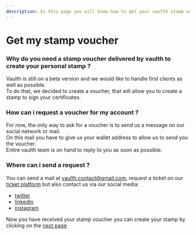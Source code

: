 ```yaml
---
description: In this page you will know how to get your vaulth stamp voucher to be able to create your stamp
---
```


# Get my stamp voucher
### Why do you need a stamp voucher delivered by vaulth to create your personal stamp ?
Vaulth is still on a beta version and we would like to handle first clients as well as possible.</br>
To do that, we decided to create a voucher, that will allow you to create a stamp to sign your certificates.

### How can i request a voucher for my account ?
For now, the only way to ask for a voucher is to send us a message on our social network or mail.</br>
On this mail you have to give us your wallet address to allow us to send you the voucher.</br>
Entire vaulth team is on hand to reply to you as soon as possible.

### Where can i send a request ?
You can send a mail at vaulth.contact@gmail.com, request a ticket on our [ticket platform](http://35.180.188.15:8080/) but also contact us via our social media:
* [twitter](https://twitter.com/Vaulthfr)
* [linkedin](https://www.linkedin.com/company/vaulthfr/)
* [instagram](https://www.instagram.com/vaulth_fr/)

Now you have received your stamp voucher you can create your stamp by clicking on the [next page](register-your-personal-stamp.md)